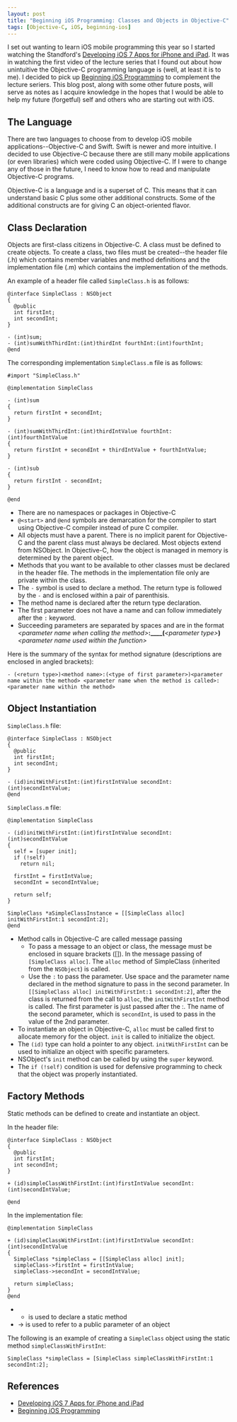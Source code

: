 ```yaml
---
layout: post
title: "Beginning iOS Programming: Classes and Objects in Objective-C"
tags: [Objective-C, iOS, beginning-ios]
---
```


I set out wanting to learn iOS mobile programming this year so I started watching the Standford's [Developing iOS 7 Apps for iPhone and iPad](https://itunes.apple.com/en/course/developing-ios-7-apps-for/id733644550). It was in watching the first video of the lecture series that I found out about how unintuitive the Objective-C programming language is (well, at least it is to me). I decided to pick up [Beginning iOS Programming](http://www.wrox.com/WileyCDA/WroxTitle/Beginning-iOS-Programming-Building-and-Deploying-iOS-Applications.productCd-1118841476.html) to complement the lecture seriers. This blog post, along with some other future posts, will serve as notes as I acquire knowledge in the hopes that I would be able to help my future (forgetful) self and others who are starting out with iOS.  

## The Language

There are two languages to choose from to develop iOS mobile applications--Objective-C and Swift. Swift is newer and more intuitive. I decided to use Objective-C because there are still many mobile applications (or even libraries) which were coded using Objective-C. If I were to change any of those in the future, I need to know how to read and manipulate Objective-C programs.

Objective-C is a language and is a superset of C. This means that it can understand basic C plus some other additional constructs. Some of the additional constructs are for giving C an object-oriented flavor.

## Class Declaration

Objects are first-class citizens in Objective-C. A class must be defined to create objects. To create a class, two files must be created--the header file (.h) which contains member variables and method definitions and the implementation file (.m) which contains the implementation of the methods.

An example of a header file called `SimpleClass.h` is as follows:

```objective_c
@interface SimpleClass : NSObject
{
  @public
  int firstInt;
  int secondInt;
}

- (int)sum;
- (int)sumWithThirdInt:(int)thirdInt fourthInt:(int)fourthInt;
@end
```

The corresponding implementation `SimpleClass.m` file is as follows:

```objective_c
#import "SimpleClass.h"

@implementation SimpleClass

- (int)sum
{
  return firstInt + secondInt;
}

- (int)sumWithThirdInt:(int)thirdIntValue fourthInt:(int)fourthIntValue
{
  return firstInt + secondInt + thirdIntValue + fourthIntValue;
}

- (int)sub
{
  return firstInt - secondInt;
}

@end
```

- There are no namespaces or packages in Objective-C
- `@<start>` and `@end` symbols are demarcation for the compiler to start using Objective-C compiler instead of pure C compiler.
- All objects must have a parent. There is no implicit parent for Objective-C and the parent class must always be declared. Most objects extend from NSObject. In Objective-C, how the object is managed in memory is determined by the parent object.
- Methods that you want to be available to other classes must be declared in the header file. The methods in the implementation file only are private within the class.
- The `-` symbol is used to declare a method. The return type is followed by the `-` and is enclosed within a pair of parenthisis.
- The method name is declared after the return type declaration.
- The first parameter does not have a name and can follow immediately after the `:` keyword.
- Succeeding parameters are separated by spaces and are in the format *&lt;parameter name when calling the method&gt;*__:____(__*&lt;parameter type&gt;*__)__*&lt;parameter name used within the function&gt;*

Here is the summary of the syntax for method signature (descriptions are enclosed in angled brackets):

`- (<return type>)<method name>:(<type of first parameter>)<parameter name within the method> <parameter name when the method is called>:<parameter name within the method>`


## Object Instantiation

`SimpleClass.h` file:

```objective_c
@interface SimpleClass : NSObject
{
  @public
  int firstInt;
  int secondInt;
}

- (id)initWithFirstInt:(int)firstIntValue secondInt:(int)secondIntValue;
@end
```

`SimpleClass.m` file:

```objective_c
@implementation SimpleClass

- (id)initWithFirstInt:(int)firstIntValue secondInt:(int)secondIntValue
{
  self = [super init];
  if (!self)
    return nil;

  firstInt = firstIntValue;
  secondInt = secondIntValue;

  return self;
}

SimpleClass *aSimpleClassInstance = [[SimpleClass alloc] initWithFirstInt:1 secondInt:2];
@end
```

- Method calls in Objective-C are called message passing
  - To pass a message to an object or class, the message must be enclosed in square brackets ([]). In the message passing of `[SimpleClass alloc]`. The `alloc` method of SimpleClass (inherited from the `NSObject`) is called.
  - Use the `:` to pass the parameter. Use space and the parameter name declared in the method signature to pass in the second parameter. In `[[SimpleClass alloc] initWithFirstInt:1 secondInt:2]`, after the class is returned from the call to `alloc`, the `initWithFirstInt` method is called. The first parameter is just passed after the :. The name of the second parameter, which is `secondInt`, is used to pass in the value of the 2nd parameter.
- To instantiate an object in Objective-C, `alloc` must be called first to allocate memory for the object. `init` is called to initialize the object.
- The `(id)` type can hold a pointer to any object. `initWithFirstInt` can be used to initialize an object with specific parameters.
- NSObject's `init` method can be called by using the `super` keyword.
- The `if (!self)` condition is used for defensive programming to check that the object was properly instantiated.

## Factory Methods
Static methods can be defined to create and instantiate an object.

In the header file:

```objective_c
@interface SimpleClass : NSObject
{
  @public
  int firstInt;
  int secondInt;
}

+ (id)simpleClassWithFirstInt:(int)firstIntValue secondInt:(int)secondIntValue;

@end
```

In the implementation file:

```objective_c
@implementation SimpleClass

+ (id)simpleClassWithFirstInt:(int)firstIntValue secondInt:(int)secondIntValue
{
  SimpleClass *simpleClass = [[SimpleClass alloc] init];
  simpleClass->firstInt = firstIntValue;
  simpleClass->secondInt = secondIntValue;

  return simpleClass;
}
@end
```

- + is used to declare a static method
- -> is used to refer to a public parameter of an object

The following is an example of creating a `SimpleClass` object using the static method `simpleClassWithFirstInt`:

```objective_c
SimpleClass *simpleClass = [SimpleClass simpleClassWithFirstInt:1 secondInt:2];
```

## References
* [Developing iOS 7 Apps for iPhone and iPad](https://itunes.apple.com/en/course/developing-ios-7-apps-for/id733644550)
* [Beginning iOS Programming](http://www.wrox.com/WileyCDA/WroxTitle/Beginning-iOS-Programming-Building-and-Deploying-iOS-Applications.productCd-1118841476.html)
